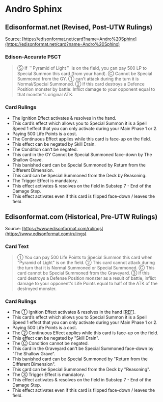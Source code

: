 # Andro Sphinx

## Edisonformat.net (Revised, Post-UTW Rulings)

Source: [https://edisonformat.net/card?name=Andro%20Sphinx](https://edisonformat.net/card?name=Andro%20Sphinx)

### Edison-Accurate PSCT

> Ⓢ If ＂Pyramid of Light＂ is on the field, you can pay 500 LP to Special Summon this card (from your hand).
> Ⓒ Cannot be Special Summoned from the GY.
> ① can't attack during the turn it is Normal/Special Summoned.
> ② If this card destroys a Defence Position monster by battle: Inflict damage to your opponent equal to that monster's original ATK.

### Card Rulings

*   The Ignition Effect activates & resolves in the hand.
*   This card’s effect which allows you to Special Summon it is a Spell Speed 1 effect that you can only activate during your Main Phase 1 or 2.
*   Paying 500 Life Points is a cost.
*   The Continuous Effect applies while this card is face-up on the field.
*   This effect can be negated by Skill Drain.
*   The Condition can't be negated.
*   This card in the GY Cannot be Special Summoned face-down by The Shallow Grave.
*   This banished card can be Special Summoned by Return from the Different Dimension.
*   This card can be Special Summoned from the Deck by Reasoning.
*   The Trigger Effect is mandatory.
*   This effect activates & resolves on the field in Substep 7 - End of the Damage Step.
*   This effect activates even if this card is flipped face-down / leaves the field.


## Edisonformat.com (Historical, Pre-UTW Rulings)

Source: [https://www.edisonformat.com/rulings](https://www.edisonformat.com/rulings)

### Card Text

> ① You can pay 500 Life Points to Special Summon this card when "Pyramid of Light" is on the field. ② This card cannot attack during the turn that it is Normal Summoned or Special Summoned. Ⓒ This card cannot be Special Summoned from the Graveyard. ③ If this card destroys a Defense Position monster as a result of battle, inflict damage to your opponent's Life Points equal to half of the ATK of the destroyed monster.

### Card Rulings

*   The ① Ignition Effect activates & resolves in the hand \[[REF](https://www.pojo.biz/board/showthread.php?t=610305)\].
*   This card’s effect which allows you to Special Summon it is a Spell Speed 1 effect that you can only activate during your Main Phase 1 or 2.
*   Paying 500 Life Points is a cost.
*   The ② Continuous Effect applies while this card is face-up on the field.
*   This effect can be negated by "Skill Drain".
*   The Ⓒ Condition cannot be negated.
*   This card in the Graveyard can't be Special Summoned face-down by "The Shallow Grave".
*   This banished card can be Special Summoned by "Return from the Different Dimension".
*   This card can be Special Summoned from the Deck by "Reasoning".
*   The ③ Trigger Effect is mandatory.
*   This effect activates & resolves on the field in Substep 7 - End of the Damage Step.
*   This effect activates even if this card is flipped face-down / leaves the field.



